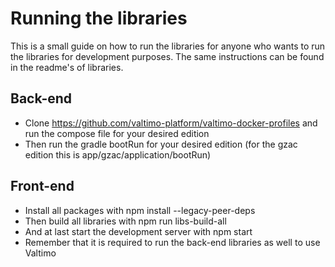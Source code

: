 # Running the libraries
This is a small guide on how to run the libraries for anyone who wants to run the libraries for development purposes. The same instructions can be found in the readme's of libraries.

## Back-end
- Clone https://github.com/valtimo-platform/valtimo-docker-profiles and run the compose file for your desired edition
- Then run the gradle bootRun for your desired edition (for the gzac edition this is app/gzac/application/bootRun)

## Front-end
- Install all packages with npm install --legacy-peer-deps
- Then build all libraries with npm run libs-build-all
- And at last start the development server with npm start
- Remember that it is required to run the back-end libraries as well to use Valtimo